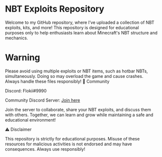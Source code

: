 # NBT Exploits Repository

Welcome to my GitHub repository, where I’ve uploaded a collection of NBT exploits, kits, and more! This repository is designed for educational purposes only to help enthusiasts learn about Minecraft's NBT structure and mechanics.
# Warning


Please avoid using multiple exploits or NBT items, such as hotbar NBTs, simultaneously. Doing so may overload the game and cause crashes. Always handle these files responsibly!
💬 Community


Discord: Flokii#9990

Community Discord Server: [Join here](https://discord.gg/xmHU9ccHCH)

Join the server to collaborate, share your NBT exploits, and discuss them with others. Together, we can learn and grow while maintaining a safe and educational environment!


⚠️ Disclaimer


This repository is strictly for educational purposes. Misuse of these resources for malicious activities is not endorsed and may have consequences. Always use responsibly!

